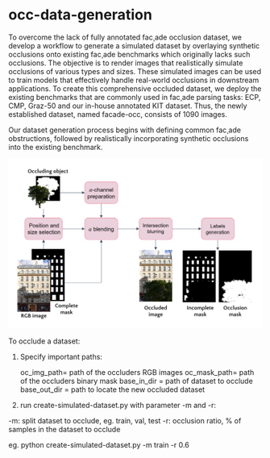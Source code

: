 # occ-data-generation

To overcome the lack of fully annotated fac¸ade occlusion dataset, we develop a workflow to generate a simulated dataset by overlaying synthetic occlusions onto existing fac¸ade benchmarks which originally lacks such occlusions. The objective is to render images that realistically simulate occlusions of various types and sizes. These simulated images can be used to train models that effectively handle real-world occlusions in downstream applications. To create this comprehensive occluded dataset, we deploy the existing benchmarks that are commonly used in fac¸ade parsing tasks: ECP, CMP, Graz-50 and our in-house annotated KIT dataset. Thus, the newly established dataset, named facade-occ, consists of 1090 images.

Our dataset generation process begins with defining common fac¸ade obstructions, followed by realistically incorporating synthetic occlusions into the existing benchmark.

![Alt text](images/sim-dataset.png)



To occlude a dataset:

1. Specify important paths:

	oc_img_path= path of the occluders RGB images
	oc_mask_path= path of the occluders binary mask
	base_in_dir = path of dataset to occlude
	base_out_dir = path to locate the new occluded dataset

2. run create-simulated-dataset.py with parameter -m and -r:

-m: split dataset to occlude, eg. train, val, test
-r: occlusion ratio, % of samples in the dataset to occlude

eg. python create-simulated-dataset.py -m train -r 0.6
